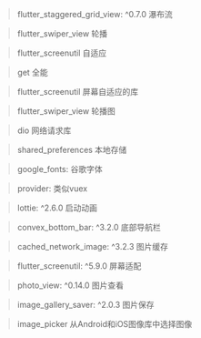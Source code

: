 > flutter_staggered_grid_view: ^0.7.0 瀑布流

> flutter_swiper_view 轮播

> flutter_screenutil 自适应

> get 全能

> flutter_screenutil 屏幕自适应的库

> flutter_swiper_view 轮播图

> dio 网络请求库

> shared_preferences 本地存储

>  google_fonts:  谷歌字体

> provider:  类似vuex

> lottie: ^2.6.0 启动动画

> convex_bottom_bar: ^3.2.0  底部导航栏

> cached_network_image: ^3.2.3  图片缓存

> flutter_screenutil: ^5.9.0   屏幕适配

> photo_view: ^0.14.0   图片查看

> image_gallery_saver: ^2.0.3   图片保存

> image_picker  从Android和iOS图像库中选择图像